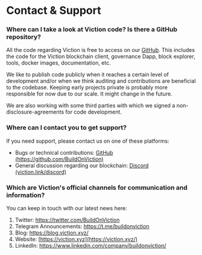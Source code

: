 # Contact & Support

### **Where can I take a look at Viction code? Is there a GitHub repository?**

All the code regarding Viction is free to access on our [GitHub](https://github.com/BuildOnViction). This includes the code for the Viction blockchain client, governance Dapp, block explorer, tools, docker images, documentation, etc.

We like to publish code publicly when it reaches a certain level of development and/or when we think auditing and contributions are beneficial to the codebase. Keeping early projects private is probably more responsible for now due to our scale. It might change in the future.

We are also working with some third parties with which we signed a non-disclosure-agreements for code development.

### **Where can I contact you to get support?**

If you need support, please contact us on one of these platforms:

* Bugs or technical contributions: [GitHub (https://github.com/BuildOnViction)](https://github.com/BuildOnViction)
* General discussion regarding our blockchain: [Discord (viction.link/discord)](https://viction.link/discord)

### **Which are Viction's official channels for communication and information?**

You can keep in touch with our latest news here:

1. Twitter: [https://twitter.com/BuildOnViction ](https://twitter.com/BuildOnViction)
2. Telegram Announcements: [https://t.me/buildonviction ](https://t.me/buildonviction)
3. Blog: [https://blog.viction.xyz/ ](https://blog.viction.xyz/)
4. Website: [https://viction.xyz](https://viction.xyz/)
5. LinkedIn: [https://www.linkedin.com/company/buildonviction/ ](https://www.linkedin.com/company/buildonviction/)
